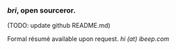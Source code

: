 ### _bri_, open sourceror.

(TODO: update github README.md)

Formal résumé available upon request. _hi (at) ibeep.com_